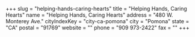 +++
slug = "helping-hands-caring-hearts"
title = "Helping Hands, Caring Hearts"
name = "Helping Hands, Caring Hearts"
address = "480 W. Monterey Ave."
cityIndexKey = "city-ca-pomona"
city = "Pomona"
state = "CA"
postal = "91769"
website = ""
phone = "909 973-2422"
fax = ""
+++
